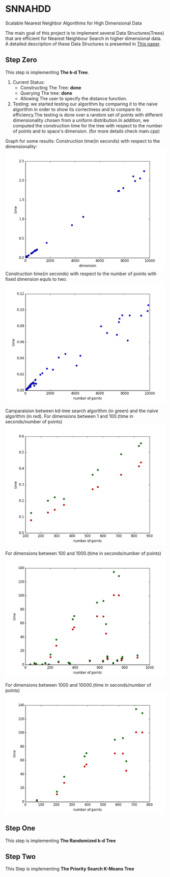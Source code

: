# SNNAHDD

Scalable Nearest Neighbor Algorithms for High Dimensional Data

The main goal of this project is to implement several Data Structures(Trees) that are efficient for Nearest Neighbour Search in higher dimensional data. 
A detailed description of these Data Structures is presented in [This paper](https://github.com/CHoudrouge4/SNNAHDD/blob/master/06809191.pdf).

## Step Zero
This step is implementing **The k-d Tree**.

1. Current Status:
	* Constructing The Tree: **done**
	* Querying  The tree: **done**
	* Allowing The user to specify the distance function.
2. Testing:
	we started testing our algorithm by comparing it to the naive algorithm in order to show its correctness and to compare its efficiency.The testing is done over a random set of points with different dimensionality chosen from a uniform distribution.In addition, we computed the construction time for the tree with respect to the number of points and to space's dimension. (for more details check main.cpp)

Graph for some results:
Construction time(in seconds) with respect to the dimensionality:
![Construction time with respect to the dimensionality](./imges/const_dim.png)
Construction time(in seconds) with respect to the number of points with fixed dimension equls to two:
![](./imges/const-pts.png)

Camparaision between kd-tree search algorithm (in green) and the naive algorithm (in red).
For dimensions between 1 and 100.(time in seconds/number of points)
![](./imges/1100.png)

For dimensions between 100 and 1000.(time in seconds/number of points)
![](./imges/1001000.png)

For dimensions between 1000 and 10000.(time in seconds/number of points)
![](./imges/100010000.png)



## Step One
This step is implementing **The Randomized k-d Tree**


## Step Two
This Step is implementing **The Priority Search K-Means Tree**


